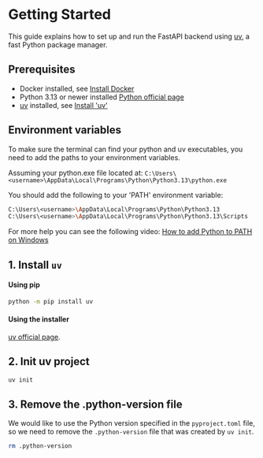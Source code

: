 # Getting Started

This guide explains how to set up and run the FastAPI backend using [uv](https://github.com/astral-sh/uv), a fast Python package manager.

## Prerequisites

- Docker installed, see [Install Docker](https://docs.docker.com/get-docker/)
- Python 3.13 or newer installed [Python official page](https://www.python.org/downloads/)
- [uv](https://github.com/astral-sh/uv) installed, see [Install 'uv'](#1-install-uv)

## Environment variables
To make sure the terminal can find your python and uv executables, you need to add the paths to your environment variables.

Assuming your python.exe file located at: `C:\Users\<username>\AppData\Local\Programs\Python\Python3.13\python.exe`

You should add the following to your 'PATH' environment variable:
```bash
C:\Users\<username>\AppData\Local\Programs\Python\Python3.13
C:\Users\<username>\AppData\Local\Programs\Python\Python3.13\Scripts
``` 

For more help you can see the following video: [How to add Python to PATH on Windows](https://www.youtube.com/watch?v=91SGaK7_eeY)


## 1. Install `uv`

#### Using pip

```bash
python -m pip install uv
```

#### Using the installer

[uv official page](https://docs.astral.sh/uv/getting-started/installation/).


## 2. Init uv project

```bash
uv init
```

## 3. Remove the .python-version file

We would like to use the Python version specified in the `pyproject.toml` file,
so we need to remove the `.python-version` file that was created by `uv init`.

```bash
rm .python-version
```
